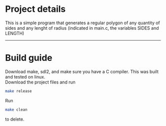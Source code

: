 # Project details
This is a simple program that generates a regular polygon of any quantity of sides and any lenght of radius (indicated in main.c, the variables SIDES and LENGTH) <br>
___

# Build guide
Download make, sdl2, and make sure you have a C compiler. This was built and tested on linux. <br>
Download the project files and run
```sh
make release
```
Run
```sh
make clean
```
to delete.
